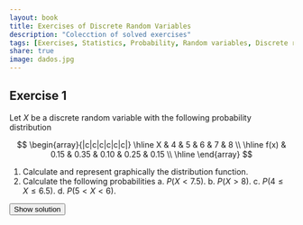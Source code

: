 ```yaml
---
layout: book
title: Exercises of Discrete Random Variables
description: "Colecction of solved exercises"
tags: [Exercises, Statistics, Probability, Random variables, Discrete random variables]
share: true
image: dados.jpg
---
```




## Exercise 1
Let $X$ be a discrete random variable with the following probability distribution 

$$
\begin{array}{|c|c|c|c|c|c|}
\hline
X & 4 & 5 & 6 & 7 & 8 \\ 
\hline
f(x) & 0.15 & 0.35 & 0.10 & 0.25 & 0.15 \\ 
\hline
\end{array}
$$

1.  Calculate and represent graphically the distribution function.
2.  Calculate the following probabilities
    a.  $P(X<7.5)$.
    b.  $P(X>8)$.
    c.  $P(4\leq X\leq 6.5)$.
    d.  $P(5<X<6)$.

<div><button class="solution">Show solution</button></div>
<div id="solution" style="display: none">
1. $$
F(x)=
\begin{cases}
0 & \text{if $x<4$,}\\
0.15 & \text{if $4\leq x<5$,}\\
0.5 & \text{if $5\leq x<6$,}\\
0.6 & \text{if $6\leq x<7$,}\\
0.85 & \text{if $7\leq x<8$,}\\
1 & \text{if $8\leq x$.}
\end{cases}
$$ <br/>
2. $P(X<7.5)=0.85$, $P(X>8)=0$, $P(4\leq x\leq 6.5)=0.6$ and $P(5<X<6)=0$.
</div>


## Exercise 2
Let $X$ be a discrete random variable with the following probability distribution 

$$
F(x)=
\begin{cases}
0 & \text{if $x<1$,} \\
1/5 & \text{if $1\leq x< 4$,} \\
3/4 & \text{if $4\leq x<6$,} \\
1 & \text{if $6\leq x$.}
\end{cases}
$$

1.  Calculate the probability function.
2.  Calculate the following probabilities
    a.  $P(X=6)$.
    b.  $P(X=5)$.
    c.  $P(2<X<5.5)$.
    d.  $P(0\leq X<4)$.
3.  Calculate the mean.
4.  Calculate the standard deviation.

<div><button class="solution">Show solution</button></div>
<div id="solution" style="display: none">


1. $$
\begin{array}{|c|c|c|c|c|c|}
\hline
X & 1 & 4 & 6 \\ 
\hline
f(x) & 0.2 & 0.55 & 0.25 \\ 
\hline
\end{array}
$$

2. $P(X=6)= 0.25$, $P(X=5)=0$, $P(2<X<5.5)=0.55$ and $P(0\leq X<4)=0.2$. <br/>
3. $\mu=3.9$. <br/>
4. $\sigma=1.6703$.
</div>


## Exercise 3
An experiment consist in injecting a virus to three rats and checking if they survive or not. It is known that the probability of surviving is $0.5$ for the first rat, $0.4$ for the second and $0.3$ for the third.

1.  Calculate the probability function of the variable $X$ that measures the number of surviving rats.
2.  Calculate the distribution function.
3.  Calculate $P(X\leq 1)$, $P(X\geq 2)$ and $P(X=1.5)$.
4.  Calculate the mean and the standard deviation. Is representative the mean?

<div><button class="solution">Show solution</button></div>
<div id="solution" style="display: none">
1. $$
\begin{array}{|c|c|c|c|c|}
\hline
X & 0 & 1 & 2 & 3 \\
\hline
f(x) & 0.21 & 0.44 & 0.29 & 0.06\\
\hline
\end{array}
$$

2.$$
F(x)=
\begin{cases}
0 & \text{si $x<0$,}\\
0.21 & \text{si $0\leq x<1$,}\\
0.65 & \text{si $1\leq x<2$,}\\
0.94 & \text{si $2\leq x<3$,}\\
1 & \text{si $3\leq x$.}
\end{cases}
$$

3. $P(X\leq 1)=0.65$, $P(X\geq 2)=0.35$ and $P(X=1.5)=0$. <br/>
4. $\mu=1.2$ rats, $\sigma^2=0.7$ rats$^2$ y $\sigma=0.84$ rats.
</div>


## Exercise 4


The chance of being cured with certain treatment is 0.85. If we apply the treatment to 6 patients,

1.  What is the probability that half of them get cured?
2.  What is the probability that a least 4 of them get cured?

<div><button class="solution">Show solution</button></div>
<div id="solution" style="display: none">
Let $X$ be the number of cured patients, <br/>
1. $P(X=3) = 0.0415$. <br/>
2. $P(X\geq 4)= 0.9527$.
</div>


## Exercise 5


Ten persons came into contact with a person infected with tuberculosis. The probability of being infected after contacting a person with tuberculosis is 0.1.

1.  What is the probability that nobody is infected?
2.  What is the probability that at least 2 persons are infected?
3.  What is the expected number of infected persons?

<div><button class="solution">Show solution</button></div>
<div id="solution" style="display: none">
Let $X$ be the number of persons infected, <br/>
1. $P(X=0) = 0.3487$. <br/>
2. $P(X\geq 2)= 0.2639$. <br/>
3. $\mu=1$.
</div>


## Exercise 6


The probability of suffering an adverse reaction to a vaccine is 0.001. If 2000 persons are vaccinated, what is the probability of suffering some adverse reaction?

<div><button class="solution">Show solution</button></div>
<div id="solution" style="display: none">
Let $X$ be the number of adverse reactions, $P(X\geq 1)=0.8648$.
</div>


## Exercise 7


The average number of calls per minute received by a telephone switchboard is 120.

1.  What is the probability of receiving less than 4 calls in 2 seconds?
2.  What is the probability of receiving at least 3 calls in 3 seconds?

<div><button class="solution">Show solution</button></div>
<div id="solution" style="display: none">
1. Let $X$ be the number of calls in 2 seconds, $P(X<4)=0.4335$. <br/>
2. Let $Y$ be the number of calls in 3 seconds, $P(X\geq 3)= 0.938$.
</div>


## Exercise 8


A test contains 10 questions with 3 possible options each. For every question you get a point if you give the right answer and lose half a point if the answer is wrong. A student knows the right answer for 3 of the 10 questions and answers the rest randomly. What is the probability of passing the exam?

<div><button class="solution">Show solution</button></div>
<div id="solution" style="display: none">
Let $X$ be the number of correct answers in questions randomly answered, $P(X\geq 4)=0.1733$.
</div>


## Exercise 9


It has been observed experimentally that 1 of every 20 trillions of cells exposed to radiation mutates becoming carcinogenic. We know that the human body has approximately 1 trillion of cells by kilogram ot tissue. Calculate the probability that a 60 kg person exposed to radiation develops cancer. If the radiation affects 3 persons weighing 60 kg, what is the probability that a least one of them develops cancer?

<div><button class="solution">Show solution</button></div>
<div id="solution" style="display: none">
Let $X$ be the number of cells mutated, $P(X>0)=0.9502$. <br/>
Let $Y$ be the of persons developing cancer, $P(Y\geq 1) = 0.9999$.
</div>


## Exercise 10


A diagnostic test for a disease returns 1% of positive outcomes, and the positivie and negative predictive values are 0.95 and 0.98 respectively.

1.  Calculate the prevalence of the disease.
2.  Calculate the sensitivity and the specificity of the test.
3.  If the test is applied to 12 sick persons, what is the probability of getting at least a wrong diagnosis?
4.  If the test is applied to 12 persons, what is the probability of getting a right diagnosis for all of them?

<div><button class="solution">Show solution</button></div>
<div id="solution" style="display: none">
1. $P(D)=0.0293$. <br/>
2. Sensitivity $P(+\vert D)=0.3242$ and specificity $P(-\vert \bar D)=0.9995$. <br/>
3. Let $X$ be the number of wrong diagnosis in 12 sick persons, $P(X\geq 1)=1$. <br/>
4. Let $Y$ be the number of right diagnosis in 12 persons, $P(X=12)=0.7818$.
</div>


## Exercise 11


In a study about a parasite that attacks the kidney of rats it is known that the average number of parasites per kidney is 3.

1.  Calculate the probability that a rat has more than 3 parasites.
2.  Calculate the probability of having at least 9 rats infected in a sample of 10 rats.

<div><button class="solution">Show solution</button></div>
<div id="solution" style="display: none">
1. Let $X$ be the number of parasites in a rat, $P(X>3)=0.8488$. <br/>
2. Let $Y$ be the number of rats with parasites in a sample of 10 rats, $P(Y\geq 9)=0.9997$.
</div>


## Exercise 12


In a physiotherapy course there are 60% of females and 40% of males.

1.  If 6 random students have to go to a hospital for making practices, what is the probability of going more males than females?
2.  In 5 samples of 6 students, what is the probability of having some sample without males?

<div><button class="solution">Show solution</button></div>
<div id="solution" style="display: none">
1. Let $X$ be the number of females in a group of 6 students, $P(X<2)=0.1792$. <br/>
2. Let $Y$ be the number of groups of 6 students without males in a sample of 5 groups, $P(Y>0) =0.2125$.
</div>



